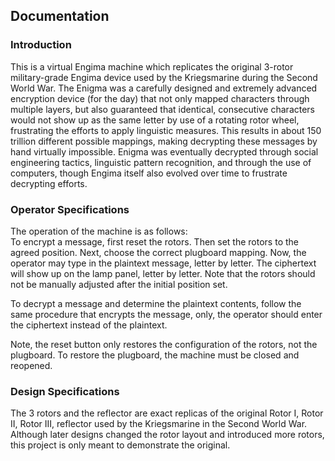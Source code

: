 ## Documentation

### Introduction
This is a virtual Engima machine which replicates the original 3-rotor military-grade Engima device
used by the Kriegsmarine during the Second World War. The Enigma was a carefully designed and extremely advanced encryption device (for the day) that not only mapped characters through multiple layers,
but also guaranteed that identical, consecutive characters would not show up as the same letter by use of a rotating
rotor wheel, frustrating the efforts to apply linguistic measures. This results in about 150 trillion different possible mappings, making decrypting these messages by hand
virtually impossible. Enigma was eventually decrypted through social engineering tactics, linguistic pattern recognition,
and through the use of computers, though Engima itself also evolved over time to frustrate decrypting efforts.

### Operator Specifications
The operation of the machine is as follows:  
To encrypt a message, first reset the rotors. Then set the rotors to the agreed position. Next, choose the correct plugboard mapping. Now, the operator
may type in the plaintext message, letter by letter. The ciphertext will show up on the lamp panel, letter by letter.
Note that the rotors should not be manually adjusted after the initial position set.  
  
To decrypt a message and determine the plaintext contents, follow the same procedure that encrypts the message, only, the operator should enter the ciphertext instead of the plaintext.

Note, the reset button only restores the configuration of the rotors, not the plugboard. To restore the plugboard, the machine must be closed
and reopened.

### Design Specifications  
The 3 rotors and the reflector are exact replicas of the original Rotor I, Rotor II, Rotor III, reflector used by the Kriegsmarine in the Second World War.
Although later designs changed the rotor layout and introduced more rotors, this project is only meant to demonstrate the original.

